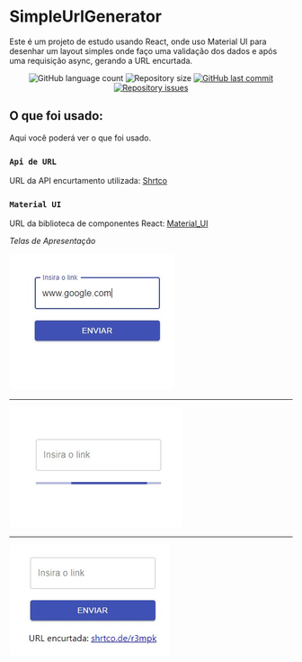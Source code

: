 # SimpleUrlGenerator

Este é um projeto de estudo usando React, onde uso Material UI para desenhar um layout simples onde faço uma validação dos dados e após uma requisição async, gerando a URL encurtada.


<p align="center">
  <img alt="GitHub language count" src="https://img.shields.io/github/languages/count/Douglasweb/SimpleUrlGenerator">

  <img alt="Repository size" src="https://img.shields.io/github/repo-size/Douglasweb/SimpleUrlGenerator">
  
  <a href="https://github.com/Douglasweb/ApiCore/SimpleUrlGenerator/master">
    <img alt="GitHub last commit" src="https://img.shields.io/github/last-commit/Douglasweb/SimpleUrlGenerator">
  </a>

  <a href="https://github.com/Douglasweb/SimpleUrlGenerator/issues">
    <img alt="Repository issues" src="https://img.shields.io/github/issues/Douglasweb/SimpleUrlGenerator">
  </a>
</p>

## O que foi usado:

Aqui você poderá ver o que foi usado.


### `Api de URL`

URL da API encurtamento utilizada: [Shrtco](https://app.shrtco.de/docs)


### `Material UI` 

URL da biblioteca de componentes React: [Material_UI](https://material-ui.com/pt/)



*Telas de Apresentação*


![Tela Inicial](https://github.com/Douglasweb/SimpleUrlGenerator/blob/main/link/src/assets/tela1.jpg "Tela Inicial")

-------------------

![Tela com Loading](https://github.com/Douglasweb/SimpleUrlGenerator/blob/main/link/src/assets/tela2.jpg "Tela com Loading")

-------------------

![Tela Final](https://github.com/Douglasweb/SimpleUrlGenerator/blob/main/link/src/assets/tela3.jpg "Tela Final")